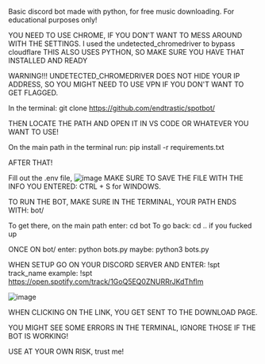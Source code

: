Basic discord bot made with python, for free music downloading.
For educational purposes only!


YOU NEED TO USE CHROME, IF YOU DON'T WANT TO MESS AROUND WITH THE SETTINGS. I used the undetected_chromedriver to bypass cloudflare
THIS ALSO USES PYTHON, SO MAKE SURE YOU HAVE THAT INSTALLED AND READY

WARNING!!!
UNDETECTED_CHROMEDRIVER DOES NOT HIDE YOUR IP ADDRESS, SO YOU MIGHT NEED TO USE VPN IF YOU DON'T WANT TO GET FLAGGED.


In the terminal:
git clone https://github.com/endtrastic/spotbot/



THEN LOCATE THE PATH AND OPEN IT IN VS CODE OR WHATEVER YOU WANT TO USE!


On the main path in the terminal run:
pip install -r requirements.txt


AFTER THAT!



Fill out the .env file, 
![image](https://github.com/user-attachments/assets/28a93003-94b6-4d69-a336-0ca2dcc45356)
MAKE SURE TO SAVE THE FILE WITH THE INFO YOU ENTERED: CTRL + S for WINDOWS.


TO RUN THE BOT, MAKE SURE IN THE TERMINAL, YOUR PATH ENDS WITH: bot/ 

To get there, on the main path enter: cd bot 
To go back: cd .. if you fucked up

ONCE ON bot/
enter: python bots.py 
maybe: python3 bots.py

WHEN SETUP GO ON YOUR DISCORD SERVER AND ENTER:
!spt track_name
example: !spt  https://open.spotify.com/track/1GoQ5EQ0ZNURRrJKdThflm

![image](https://github.com/user-attachments/assets/59fc5c55-599e-4bb8-b518-545aad86fb57)



WHEN CLICKING ON THE LINK, YOU GET SENT TO THE DOWNLOAD PAGE.



YOU MIGHT SEE SOME ERRORS IN THE TERMINAL, IGNORE THOSE IF THE BOT IS WORKING!



USE AT YOUR OWN RISK, trust me!
